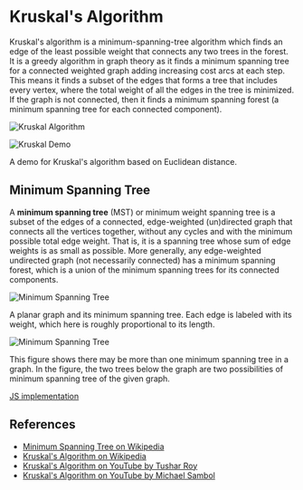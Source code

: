 # Kruskal's Algorithm

Kruskal's algorithm is a minimum-spanning-tree algorithm which 
finds an edge of the least possible weight that connects any two 
trees in the forest. It is a greedy algorithm in graph theory 
as it finds a minimum spanning tree for a connected weighted 
graph adding increasing cost arcs at each step. This means it 
finds a subset of the edges that forms a tree that includes every
vertex, where the total weight of all the edges in the tree is 
minimized. If the graph is not connected, then it finds a 
minimum spanning forest (a minimum spanning tree for each 
connected component).

![Kruskal Algorithm](https://upload.wikimedia.org/wikipedia/commons/5/5c/MST_kruskal_en.gif)

![Kruskal Demo](https://upload.wikimedia.org/wikipedia/commons/b/bb/KruskalDemo.gif)

A demo for Kruskal's algorithm based on Euclidean distance.

## Minimum Spanning Tree

A **minimum spanning tree** (MST) or minimum weight spanning tree 
is a subset of the edges of a connected, edge-weighted 
(un)directed graph that connects all the vertices together, 
without any cycles and with the minimum possible total edge 
weight. That is, it is a spanning tree whose sum of edge weights 
is as small as possible. More generally, any edge-weighted 
undirected graph (not necessarily connected) has a minimum 
spanning forest, which is a union of the minimum spanning 
trees for its connected components.

![Minimum Spanning Tree](https://upload.wikimedia.org/wikipedia/commons/d/d2/Minimum_spanning_tree.svg)

A planar graph and its minimum spanning tree. Each edge is 
labeled with its weight, which here is roughly proportional 
to its length.

![Minimum Spanning Tree](https://upload.wikimedia.org/wikipedia/commons/c/c9/Multiple_minimum_spanning_trees.svg)

This figure shows there may be more than one minimum spanning 
tree in a graph. In the figure, the two trees below the graph 
are two possibilities of minimum spanning tree of the given graph.

[JS implementation](Kruskal.js)

## References

- [Minimum Spanning Tree on Wikipedia](https://en.wikipedia.org/wiki/Minimum_spanning_tree)
- [Kruskal's Algorithm on Wikipedia](https://en.wikipedia.org/wiki/Kruskal%27s_algorithm)
- [Kruskal's Algorithm on YouTube by Tushar Roy](https://www.youtube.com/watch?v=fAuF0EuZVCk&list=PLLXdhg_r2hKA7DPDsunoDZ-Z769jWn4R8)
- [Kruskal's Algorithm on YouTube by Michael Sambol](https://www.youtube.com/watch?v=71UQH7Pr9kU&list=PLLXdhg_r2hKA7DPDsunoDZ-Z769jWn4R8)